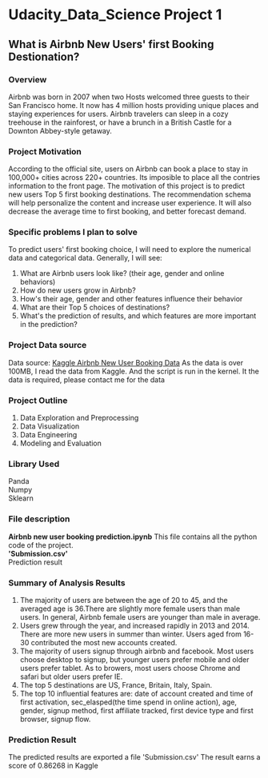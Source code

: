 # Udacity_Data_Science Project 1
## What is Airbnb New Users' first Booking Destionation?

### Overview
Airbnb was born in 2007 when two Hosts welcomed three guests to their San Francisco home. It now has 4 million hosts providing unique places and staying experiences for users. Airbnb travelers can sleep in a cozy treehouse in the rainforest, or have a brunch in a British Castle for a Downton Abbey-style getaway.

### Project Motivation
According to the official site, users on Airbnb can book a place to stay in 100,000+ cities across 220+ countries. Its imposible to place all the contries information to the front page. The motivation of this project is to predict new users Top 5 first booking destinations. The recommendation schema will help personalize the content and increase user experience. It will also decrease the average time to first booking, and better forecast demand. 

### Specific problems I plan to solve
To predict users' first booking choice, I will need to explore the numerical data and categorical data.
Generally, I will see:
1. What are Airbnb users look like? (their age, gender and online behaviors)
2. How do new users grow in Airbnb?
3. How's their age, gender and other features influence their behavior
4. What are their Top 5 choices of destinations?
5. What's the prediction of results, and which features are more important in the prediction?

### Project Data source
Data source: [Kaggle Airbnb New User Booking Data](https://www.kaggle.com/c/airbnb-recruiting-new-user-bookings/data)
As the data is over 100MB, I read the data from Kaggle. And the script is run in the kernel. It the data is required, please contact me for the data

### Project Outline
1. Data Exploration and Preprocessing
2. Data Visualization
3. Data Engineering
4. Modeling and Evaluation

### Library Used
Panda  
Numpy  
Sklearn  

### File description
**Airbnb new user booking prediction.ipynb**
This file contains all the python code of the project.  
**'Submission.csv'**  
Prediction result

### Summary of Analysis Results
1. The majority of users are between the age of 20 to 45, and the averaged age is 36.There are slightly more female users than male users. In general, Airbnb female users are younger than male in average.
2. Users grew through the year, and increased rapidly in 2013 and 2014. There are more new users in summer than winter. Users aged from 16-30 contributed the most new accounts created.
3. The majority of users signup through airbnb and facebook. Most users choose desktop to signup, but younger users prefer mobile and older users prefer tablet. As to browers, most users choose Chrome and safari but older users prefer IE.
4. The top 5 destinations are US, France, Britain, Italy, Spain.
5. The top 10 influential features are: date of account created and time of first activation, sec_elasped(the time spend in online action), age, gender, signup method, first affiliate tracked, first device type and first browser, signup flow.

### Prediction Result
The predicted results are exported a file 'Submission.csv'
The result earns a score of 0.86268 in Kaggle



